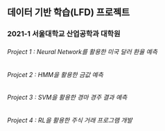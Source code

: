 ## 데이터 기반 학습(LFD) 프로젝트 
### 2021-1 서울대학교 산업공학과 대학원 
###### Project 1 : Neural Network를 활용한 미국 달러 환율 예측 
###### Projcet 2 : HMM을 활용한 금값 예측 
###### Project 3 : SVM을 활용한 경마 경주 결과 예측
###### Project 4 : RL을 활용한 주식 거래 프로그램 개발 
